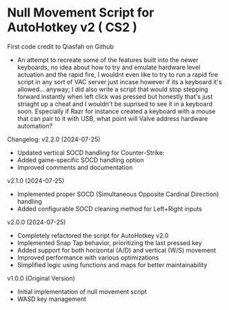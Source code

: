 # Null Movement Script for AutoHotkey v2 ( CS2 )
First code credit to Qiasfah on Github
- An attempt to recreate some of the features built into the newer keyboards, no idea about how to try and emulate hardware level actuation and the rapid fire, I wouldnt even like to try to run a rapid fire script in any sort of VAC server just incase however if its a keyboard it's allowed... anyway; I did also write a script that would stop stepping forward instantly when left click was pressed but honestly that's just striaght up a cheat and I wouldn't be suprised to see it in a keyboard soon. Especially if Razr for instance created a keyboard with a mouse that can pair to it with USB, what point will Valve address hardware automation?

Changelog:
v2.2.0 (2024-07-25)
- Updated vertical SOCD handling for Counter-Strike: 
- Added game-specific SOCD handling option
- Improved comments and documentation

v2.1.0 (2024-07-25)
- Implemented proper SOCD (Simultaneous Opposite Cardinal Direction) handling
- Added configurable SOCD cleaning method for Left+Right inputs

v2.0.0 (2024-07-25)
- Completely refactored the script for AutoHotkey v2.0
- Implemented Snap Tap behavior, prioritizing the last pressed key
- Added support for both horizontal (A/D) and vertical (W/S) movement
- Improved performance with various optimizations
- Simplified logic using functions and maps for better maintainability

v1.0.0 (Original Version)
- Initial implementation of null movement script
- WASD key management 
